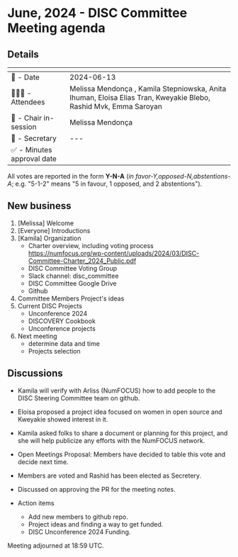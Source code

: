 # June, 2024 - DISC Committee Meeting agenda

## Details

| <!-- -->    | <!-- -->    |
|-----------|---|
| 📅 - Date | 2024-06-13 |
| 🙋🏽‍♀️ - Attendees | Melissa Mendonça , Kamila Stepniowska, Anita Ihuman, Eloisa Elias Tran, Kweyakie Blebo, Rashid Mvk, Emma Saroyan|
| 💬 - Chair in-session | Melissa Mendonça |
| 📝 - Secretary | ---  |
| ✅ - Minutes approval date |   |


All votes are reported in the form **Y-N-A** (*in favor-Y‚opposed-N‚abstentions-A*; e.g. "5-1-2" means "5 in favour, 1 opposed, and 2 abstentions").

## New business

1. [Melissa] Welcome
2. [Everyone] Introductions
3. [Kamila] Organization
    - Charter overview, including voting process https://numfocus.org/wp-content/uploads/2024/03/DISC-Committee-Charter_2024_Public.pdf
    - DISC Committee Voting Group
    - Slack channel: disc_committee
    - DISC Committee Google Drive
    - Github   
4. Committee Members Project's ideas
5. Current DISC Projects
    - Unconference 2024
    - DISCOVERY Cookbook
    - Unconference projects
6. Next meeting 
    - determine data and time
    - Projects selection

## Discussions
- Kamila will verify with Arliss (NumFOCUS) how to add people to the DISC Steering Committee team on github.
- Eloisa proposed a project idea focused on women in open source and Kweyakie showed interest in it.
- Kamila asked folks to share a document or planning for this project, and she will help publicize any efforts with the NumFOCUS network.
- Open Meetings Proposal: Members have decided to table this vote and decide next time.
- Members are voted and Rashid has been elected as Secretery.
- Discussed on approving the PR for the meeting notes.

- Action items
    - Add new members to github repo.
    - Project ideas and finding a way to get funded.
    - DISC Unconference 2024 Funding.


Meeting adjourned at 18:59 UTC.
